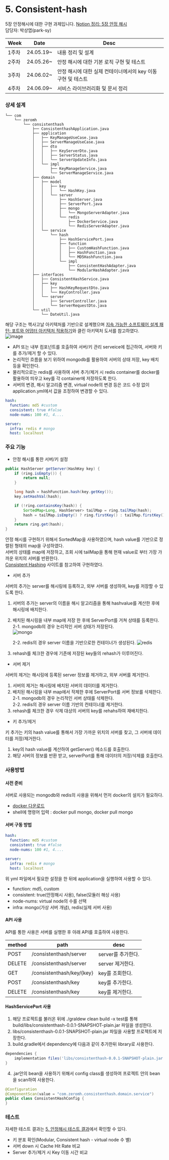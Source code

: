 # 5. Consistent-hash

5장 안정해시에 대한 구현 과제입니다. [Notion 정리: 5장 안정 해시](https://puffy-daisy-806.notion.site/5-eae2c7f73a744c8ca9a9545c80e13353?pvs=4)  
담당자: 박상엽(park-sy)  

|Week|Date|Desc|
|------|---|---|
|1주차|24.05.19~|내용 정리 및 설계|
|2주차|24.05.26~|안정 해시에 대한 기본 로직 구현 및 테스트|
|3주차|24.06.02~|안정 해시에 대한 실제 컨테이너에서의 key 이동 구현 및 테스트|
|4주차|24.06.09~|서비스 라이브러리화 및 문서 정리|


### 상세 설계  
```bash.
└── com
    └── zeromh
        └── consistenthash
            ├── ConsistenthashApplication.java
            ├── application
            │   ├── KeyManageUseCase.java
            │   ├── ServerManageUseCase.java
            │   ├── dto
            │   │   ├── KeyServerDto.java
            │   │   ├── ServerStatus.java
            │   │   └── ServerUpdateInfo.java
            │   └── impl
            │       ├── KeyManageService.java
            │       └── ServerManageService.java
            ├── domain
            │   ├── model
            │   │   ├── key
            │   │   │   └── HashKey.java
            │   │   └── server
            │   │       ├── HashServer.java
            │   │       ├── ServerPort.java
            │   │       ├── mongo
            │   │       │   └── MongoServerAdapter.java
            │   │       └── redis
            │   │           ├── DockerService.java
            │   │           └── RedisServerAdapter.java
            │   └── service
            │       └── hash
            │           ├── HashServicePort.java
            │           ├── function
            │           │   ├── CustomHashFunction.java
            │           │   ├── HashFunction.java
            │           │   └── MD5HashFunction.java
            │           └── impl
            │               ├── ConsistentHashAdapter.java
            │               └── ModularHashAdapter.java
            ├── interfaces
            │   ├── ConsistentHashService.java
            │   ├── key
            │   │   ├── HashKeyRequestDto.java
            │   │   └── KeyController.java
            │   └── server
            │       ├── ServerController.java
            │       └── ServerRequestDto.java
            └── util
                └── DateUtil.java
```
해당 구조는 헥사고날 아키텍처를 기반으로 설계했으며 [지속 가능한 소프트웨어 설계 패턴: 포트와 어댑터 아키텍처 적용하기](https://engineering.linecorp.com/ko/blog/port-and-adapter-architecture)와 클린 아키텍처 도서를 참고하였다.  
![image](https://github.com/0-0-man-hour/5.Consistent-hash/assets/53611554/93bc8a21-dbc8-4709-9f0a-dda495d4e3fb)


- API 또는 내부 컴포넌트를 호출하여 서버/키 관리 serveice에 접근하여, 서버와 키를 추가/제거 할 수 있다.
- 논리적인 흐름을 보기 위하여 mongodb를 활용하여 서버의 상태 저장, key 배치 등을 확인한다.
- 물리적으로는 redis를 사용하여 서버 추가/제거 시 redis container를 docker를 활용하여 띄우고 key를 각 container에 저장하도록 한다.
- 서버의 변경, 해시 알고리즘 변경, virtual node의 변경 등은 코드 수정 없이 application.yml에서 값을 조정하여 변경할 수 있다.
``` yml
hash:
  function: md5 #custom
  consistent: true #false
  node-nums: 100 #1, 4....

server:
  infra: redis # mongo
  host: localhost

```

### 주요 기능
- 안정 해시를 통한 서버/키 설정
``` java
public HashServer getServer(HashKey key) {
    if (ring.isEmpty()) {
        return null;
    }

    long hash = hashFunction.hash(key.getKey());
    key.setHashVal(hash);

    if (!ring.containsKey(hash)) {
        SortedMap<Long, HashServer> tailMap = ring.tailMap(hash);
        hash = tailMap.isEmpty() ? ring.firstKey() : tailMap.firstKey();
    }
    return ring.get(hash);
}
```
안정 해시를 구현하기 위해서 SortedMap을 사용하였으며, hash value를 기반으로 정렬된 형태의 map을 구성하였다.  
서버의 상태를 map에 저장하고, 조회 시에 tailMap을 통해 현재 value로 부터 가장 가까운 위치의 서버를 반환한다.  
[Consistent Hashing](https://tom-e-white.com/2007/11/consistent-hashing.html) 사이트를 참고하여 구현하였다. 

- 서버 추가  

서버의 추가는 server를 해시링에 등록하고, 외부 서버를 생성하여, key를 저장할 수 있도록 한다.
1. 서버의 추가는 server의 이름을 해시 알고리즘을 통해 hashvalue를 계산한 후에 해시링에 배치한다.
2. 배치된 해시링을 내부 map에 저장 한 후에 ServerPort를 거쳐 상태를 등록한다.  
    2-1. mongodb의 경우 논리적인 서버 상태가 저장된다.  
   ![mongo](https://github.com/0-0-man-hour/5.Consistent-hash/assets/53611554/84abbd08-a6fc-440c-bf73-dd3cffeced39)

    2-2. redis의 경우 server 이름을 기반으로한 컨테이너가 생성된다.
    ![redis](https://github.com/0-0-man-hour/5.Consistent-hash/assets/53611554/65f208d9-99ae-4c7a-b13d-ffea1132fe8b)
3. rehash를 체크한 경우에 기존에 저장된 key들의 rehash가 이루어진다.
  
- 서버 제거

서버의 제거는 해시링에 등록된 server 정보를 제거하고, 외부 서버를 제거한다.
1. 서버의 제거는 해시링에 배치된 서버의 데이터를 제거한다.
2. 배치된 해시링을 내부 map에서 작제한 후에 ServerPort를 서버 정보를 삭제한다.  
    2-1. mongodb의 경우 논리적인 서버 상태를 삭제한다.  
    2-2. redis의 경우 server 이름 기반의 컨테이너를 제거한다.
3. rehash를 체크한 경우 삭제 대상의 서버의 key를 rehahs하여 재배치한다.
  
- 키 추가/제거

키 추가는 키의 hash value를 통해서 가장 가까운 위치의 서버를 찾고, 그 서버에 데이터를 저장/제거한다.
1. key의 hash value를 계산하여 getServer() 메소드를 호출한다.
2. 해당 서버의 정보를 반환 받고, serverPort를 통해 데이터의 저장/삭제를 호출한다.


### 사용방법
#### 사전 준비
서버로 사용되는 mongodb와 redis의 사용을 위해서 먼저 docker의 설치가 필요하다.  
- [docker 다운로드](https://www.docker.com/products/docker-desktop/)
- shell에 명령어 입력 : docker pull mongo, docker pull mongo


#### 서버 구동 방법
``` yml
hash:
  function: md5 #custom
  consistent: true #false
  node-nums: 100 #1, 4....

server:
  infra: redis # mongo
  host: localhost

```

위 yml 파일에서 필요한 설정을 한 뒤에 application을 실행하여 사용할 수 있다.
- function: md5, custom
- consistent: true(안정해시 사용), false(모듈러 해싱 사용)
- node-nums: virtual node의 수를 선택
- infra: mongo(가상 서버 개념), redis(실제 서버 사용)



#### API 사용
API를 통한 사용은 서버를 실행한 후 아래 API를 호출하여 사용한다.

|method|path|desc|
|------|---|---|
|POST|/consistenthash/server|server를 추가한다.|
|DELETE|/consistenthash/server|server 제거한다.|
|GET|/consistenthash/key/{key}|key를 조회한다.|
|POST|/consistenthash/key|key를 추가한다.|
|DELETE|/consistenthash/key|key를 제거한다.|


#### HashServicePort 사용
1. 해당 프로젝트를 불러온 뒤에 ./graldew clean build -x test를 통해 build/libs/consistenthash-0.0.1-SNAPSHOT-plain.jar 파일을 생성한다.
2. libs/consistenthash-0.0.1-SNAPSHOT-plain.jar 파일을 사용할 프로젝트에 저장한다.
3. build.gradle에서 dependency에 다음과 같이 추가한뒤 library로 사용한다.

``` gradle
dependencies {
    implementation files('libs/consistenthash-0.0.1-SNAPSHOT-plain.jar')
}
```
4. .jar안의 bean을 사용하기 위해서 config class를 생성하여 프로젝트 안의 bean을 scan하여 사용한다.  

``` java
@Configuration
@ComponentScan(value = "com.zeromh.consistenthash.domain.service")
public class ConsistentHashConfig {
}
```

### 테스트
자세한 테스트 결과는 [5. 안정해시 테스트 결과](https://puffy-daisy-806.notion.site/8383c7a7b29849b198e5ddeb8db997ca?pvs=4)에서 확인할 수 있다.  

- 키 분포 확인(Modular, Consistent hash - virtual node 수 별)
- 서버 down 시 Cache Hit Rate 비교
- Server 추가/제거 시 Key 이동 시간 비교



